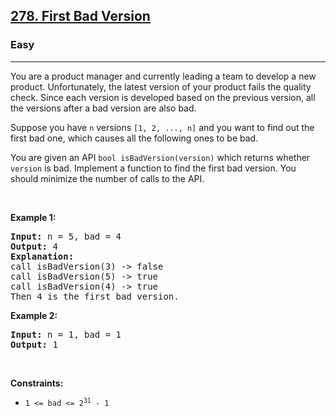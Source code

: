 <h2><a href="https://leetcode.com/problems/first-bad-version/description/">278. First Bad Version</a>
</h2><h3>Easy</h3><hr><div><p>You are a product manager and currently leading a team to develop a new product. Unfortunately, the latest version of your product fails the quality check. Since each version is developed based on the previous version, all the versions after a bad version are also bad.</p>
<p>Suppose you have <code>n</code> versions <code>[1, 2, ..., n]</code> and you want to find out the first bad one, which causes all the following ones to be bad.</p>
<p>You are given an API <code>bool isBadVersion(version)</code> which returns whether <code>version</code> is bad. Implement a function to find the first bad version. You should minimize the number of calls to the API.</p>

<p>&nbsp;</p>
<p><strong class="example">Example 1:</strong></p>

<pre><strong>Input:</strong> n = 5, bad = 4
<strong>Output:</strong> 4
<strong>Explanation:</strong>
call isBadVersion(3) -> false
call isBadVersion(5) -> true
call isBadVersion(4) -> true
Then 4 is the first bad version.
</pre>

<p><strong class="example">Example 2:</strong></p>

<pre><strong>Input:</strong> n = 1, bad = 1
<strong>Output:</strong> 1
</pre>

<p>&nbsp;</p>
<p><strong>Constraints:</strong></p>

<ul>
	<li><code>1 <= bad <= 2<sup>31</sup> - 1</code></li>
</ul>
